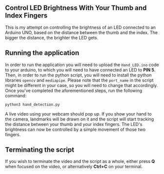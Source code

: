 ## Control LED Brightness With Your Thumb and Index Fingers
This is my attempt on controlling the brightness of an LED connected to an Arduino UNO, based on the distance between the thumb and the index. The bigger the distance, the brighter the LED gets. 

## Running the application
In order to run the application you will need to upload the `Hand_LED.ino` code to your arduino, to which you will need to have connected an LED to **PIN 5**. Then, in order to run the python script, you will need to install the python libraries `opencv` and `mediapipe`. Please note that the `port_name` in the script might be different in your case, so you will need to change that accordingly. Once you've completed the aforementioned steps, run the following command: 
```bash
python3 hand_detection.py
```

A live video using your webcam should pop up. If you show your hand to the camera, landmarks will be drawn on it and the script will start tracking the distance between your thumb and your index fingers. The LED's brightness can now be controlled by a simple movement of those two fingers.

## Terminating the script
If you wish to terminate the video and the script as a whole, either press **Q** when focused on the video, or alternatively **Ctrl+C** on your terminal.